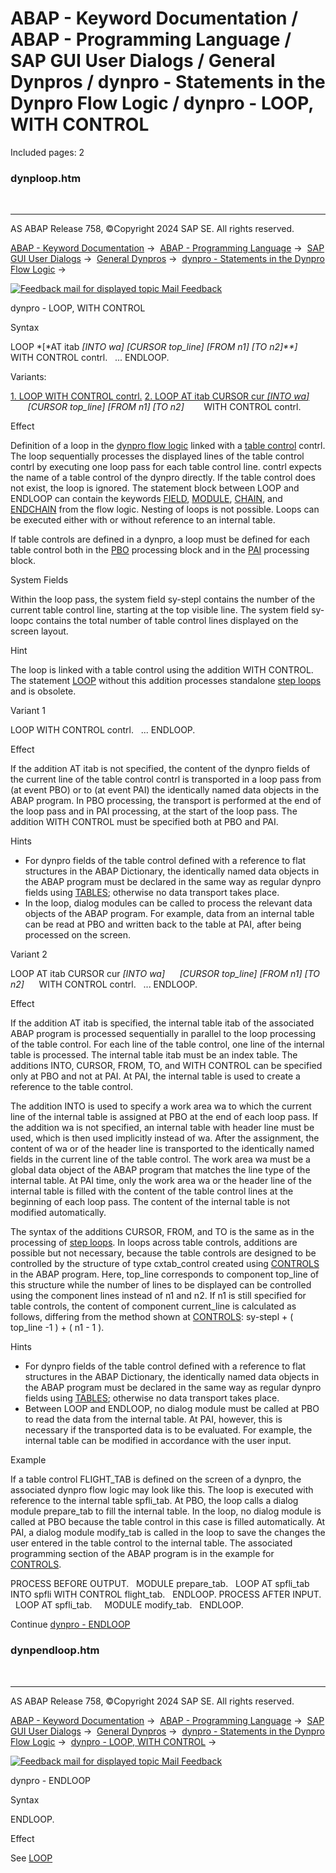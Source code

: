 # ABAP - Keyword Documentation / ABAP - Programming Language / SAP GUI User Dialogs / General Dynpros / dynpro - Statements in the Dynpro Flow Logic / dynpro - LOOP, WITH CONTROL

Included pages: 2


### dynploop.htm

  

* * *

AS ABAP Release 758, ©Copyright 2024 SAP SE. All rights reserved.

[ABAP - Keyword Documentation](javascript:call_link\('abenabap.htm'\)) →  [ABAP - Programming Language](javascript:call_link\('abenabap_reference.htm'\)) →  [SAP GUI User Dialogs](javascript:call_link\('abenabap_screens.htm'\)) →  [General Dynpros](javascript:call_link\('abenabap_dynpros.htm'\)) →  [dynpro - Statements in the Dynpro Flow Logic](javascript:call_link\('abenabap_dynpros_dynpro_statements.htm'\)) → 

 [![](Mail.gif?object=Mail.gif "Feedback mail for displayed topic") Mail Feedback](mailto:f1_help@sap.com?subject=Feedback%20on%20ABAP%20Documentation&body=Document:%20dynpro%20-%20LOOP%2C%20WITH%20CONTROL%2C%20DYNPLOOP%2C%20758%0D%0A%0D%0AError:%0D%0A%0D%0A%0D%0A%0D%0ASuggestion%20for%20improvement:)

dynpro - LOOP, WITH CONTROL

Syntax

LOOP *\[*AT itab *\[*INTO wa*\]* *\[*CURSOR top\_line*\]* *\[*FROM n1*\]* *\[*TO n2*\]**\]*
     WITH CONTROL contrl.
  ...
ENDLOOP.

Variants:

[1\. LOOP WITH CONTROL contrl.](#!ABAP_VARIANT_1@1@)
[2\. LOOP AT itab CURSOR cur *\[*INTO wa*\]*](#!ABAP_VARIANT_2@2@)
       *\[*CURSOR top\_line*\]* *\[*FROM n1*\]* *\[*TO n2*\]*
       WITH CONTROL contrl.

Effect

Definition of a loop in the [dynpro flow logic](javascript:call_link\('abendynpro_flow_logic_glosry.htm'\) "Glossary Entry") linked with a [table control](javascript:call_link\('abentable_control_glosry.htm'\) "Glossary Entry") contrl. The loop sequentially processes the displayed lines of the table control contrl by executing one loop pass for each table control line. contrl expects the name of a table control of the dynpro directly. If the table control does not exist, the loop is ignored. The statement block between LOOP and ENDLOOP can contain the keywords [FIELD](javascript:call_link\('dynpfield.htm'\)), [MODULE](javascript:call_link\('dynpmodule.htm'\)), [CHAIN](javascript:call_link\('dynpchain.htm'\)), and [ENDCHAIN](javascript:call_link\('dynpendchain.htm'\)) from the flow logic. Nesting of loops is not possible. Loops can be executed either with or without reference to an internal table.

If table controls are defined in a dynpro, a loop must be defined for each table control both in the [PBO](javascript:call_link\('abenpbo_glosry.htm'\) "Glossary Entry") processing block and in the [PAI](javascript:call_link\('abenpai_glosry.htm'\) "Glossary Entry") processing block.

System Fields

Within the loop pass, the system field sy-stepl contains the number of the current table control line, starting at the top visible line. The system field sy-loopc contains the total number of table control lines displayed on the screen layout.

Hint

The loop is linked with a table control using the addition WITH CONTROL. The statement [LOOP](javascript:call_link\('dynploop_obsolete.htm'\)) without this addition processes standalone [step loops](javascript:call_link\('abenstep_loop_glosry.htm'\) "Glossary Entry") and is obsolete.

Variant 1   

LOOP WITH CONTROL contrl.
  ...
ENDLOOP.

Effect

If the addition AT itab is not specified, the content of the dynpro fields of the current line of the table control contrl is transported in a loop pass from (at event PBO) or to (at event PAI) the identically named data objects in the ABAP program. In PBO processing, the transport is performed at the end of the loop pass and in PAI processing, at the start of the loop pass. The addition WITH CONTROL must be specified both at PBO and PAI.

Hints

-   For dynpro fields of the table control defined with a reference to flat structures in the ABAP Dictionary, the identically named data objects in the ABAP program must be declared in the same way as regular dynpro fields using [TABLES](javascript:call_link\('abaptables.htm'\)); otherwise no data transport takes place.
-   In the loop, dialog modules can be called to process the relevant data objects of the ABAP program. For example, data from an internal table can be read at PBO and written back to the table at PAI, after being processed on the screen.

Variant 2   

LOOP AT itab CURSOR cur *\[*INTO wa*\]*
     *\[*CURSOR top\_line*\]* *\[*FROM n1*\]* *\[*TO n2*\]*
     WITH CONTROL contrl.
  ...
ENDLOOP.

Effect

If the addition AT itab is specified, the internal table itab of the associated ABAP program is processed sequentially in parallel to the loop processing of the table control. For each line of the table control, one line of the internal table is processed. The internal table itab must be an index table. The additions INTO, CURSOR, FROM, TO, and WITH CONTROL can be specified only at PBO and not at PAI. At PAI, the internal table is used to create a reference to the table control.

The addition INTO is used to specify a work area wa to which the current line of the internal table is assigned at PBO at the end of each loop pass. If the addition wa is not specified, an internal table with header line must be used, which is then used implicitly instead of wa. After the assignment, the content of wa or of the header line is transported to the identically named fields in the current line of the table control. The work area wa must be a global data object of the ABAP program that matches the line type of the internal table. At PAI time, only the work area wa or the header line of the internal table is filled with the content of the table control lines at the beginning of each loop pass. The content of the internal table is not modified automatically.

The syntax of the additions CURSOR, FROM, and TO is the same as in the processing of [step loops](javascript:call_link\('dynploop_obsolete.htm'\)). In loops across table controls, additions are possible but not necessary, because the table controls are designed to be controlled by the structure of type cxtab\_control created using [CONTROLS](javascript:call_link\('abapcontrols_tableview.htm'\)) in the ABAP program. Here, top\_line corresponds to component top\_line of this structure while the number of lines to be displayed can be controlled using the component lines instead of n1 and n2. If n1 is still specified for table controls, the content of component current\_line is calculated as follows, differing from the method shown at [CONTROLS](javascript:call_link\('abapcontrols_tableview.htm'\)): sy-stepl + ( top\_line -1 ) + ( n1 - 1 ).

Hints

-   For dynpro fields of the table control defined with a reference to flat structures in the ABAP Dictionary, the identically named data objects in the ABAP program must be declared in the same way as regular dynpro fields using [TABLES](javascript:call_link\('abaptables.htm'\)); otherwise no data transport takes place.
-   Between LOOP and ENDLOOP, no dialog module must be called at PBO to read the data from the internal table. At PAI, however, this is necessary if the transported data is to be evaluated. For example, the internal table can be modified in accordance with the user input.

Example

If a table control FLIGHT\_TAB is defined on the screen of a dynpro, the associated dynpro flow logic may look like this. The loop is executed with reference to the internal table spfli\_tab. At PBO, the loop calls a dialog module prepare\_tab to fill the internal table. In the loop, no dialog module is called at PBO because the table control in this case is filled automatically. At PAI, a dialog module modify\_tab is called in the loop to save the changes the user entered in the table control to the internal table. The associated programming section of the ABAP program is in the example for [CONTROLS](javascript:call_link\('abapcontrols_tableview.htm'\)).

PROCESS BEFORE OUTPUT.
  MODULE prepare\_tab.
  LOOP AT spfli\_tab INTO spfli WITH CONTROL flight\_tab.
  ENDLOOP.
PROCESS AFTER INPUT.
  LOOP AT spfli\_tab.
    MODULE modify\_tab.
  ENDLOOP.

Continue
[dynpro - ENDLOOP](javascript:call_link\('dynpendloop.htm'\))


### dynpendloop.htm

  

* * *

AS ABAP Release 758, ©Copyright 2024 SAP SE. All rights reserved.

[ABAP - Keyword Documentation](javascript:call_link\('abenabap.htm'\)) →  [ABAP - Programming Language](javascript:call_link\('abenabap_reference.htm'\)) →  [SAP GUI User Dialogs](javascript:call_link\('abenabap_screens.htm'\)) →  [General Dynpros](javascript:call_link\('abenabap_dynpros.htm'\)) →  [dynpro - Statements in the Dynpro Flow Logic](javascript:call_link\('abenabap_dynpros_dynpro_statements.htm'\)) →  [dynpro - LOOP, WITH CONTROL](javascript:call_link\('dynploop.htm'\)) → 

 [![](Mail.gif?object=Mail.gif "Feedback mail for displayed topic") Mail Feedback](mailto:f1_help@sap.com?subject=Feedback%20on%20ABAP%20Documentation&body=Document:%20dynpro%20-%20ENDLOOP%2C%20DYNPENDLOOP%2C%20758%0D%0A%0D%0AError:%0D%0A%0D%0A%0D%0A%0D%0ASuggestion%20for%20improvement:)

dynpro - ENDLOOP

Syntax

ENDLOOP.

Effect

See [LOOP](javascript:call_link\('dynploop.htm'\))
